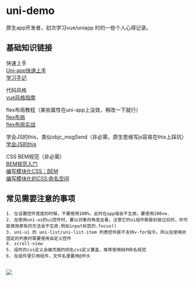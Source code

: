 # uni-demo
 原生app开发者，初次学习vue/uniapp 时的一些个人心得记录。
 
 
## 基础知识链接
    
快速上手  
[Uni-app快速上手](https://uniapp.dcloud.net.cn/quickstart.html)  
[学习手记](https://segmentfault.com/a/1190000017020710)
	
代码风格  
[vue风格指南](https://cn.vuejs.org/v2/style-guide/index.html)  

flex布局教程（某些属性在uni-app上没效，稍改一下就行）  
[flex布局](http://www.ruanyifeng.com/blog/2015/07/flex-grammar.html)  
[flex布局实战](http://www.ruanyifeng.com/blog/2015/07/flex-examples.html)
    
学会JS的this，类似objc_msgSend（非必需，原生思维写js容易在this上踩坑）  
[学会JS的this](http://www.imooc.com/article/1758)

CSS BEM规范（非必需）  
[BEM规范入门](https://www.jianshu.com/p/5e018c7f0bc6)  
[编写模块化CSS：BEM](https://www.w3cplus.com/css/css-architecture-1.html)  
[编写模块化的CSS:命名空间](https://www.w3cplus.com/css/css-architecture-2.html)  

	
## 常见需要注意的事项
	1. 在设置控件宽度的时候，不要使用100%，此时在app端会不生效。要使用100vw.
	2. 在使用uni-ui的ui控件时，要以对象的角度去看，注意它的ui组件都是封装过后的，你可能使用原有的方法会不生效.例如input标签的.focus()
	3. uni-ui 的 uni-list/uni-list-item 列表控件是不支持v-for指令。所以在使用非固定的列表时需要使用自定义控件
	4. scroll-view
	5. 组件的css定义会被页面的同名css定义覆盖，推荐使用BEM命名规范
	6. 在组件里引用组件，文件名里要用@开头

## ![](/static/1.jpeg)
